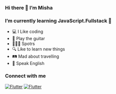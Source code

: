 ### Hi there 👋 I’m Misha

### I’m currently learning JavaScript.Fullstack 🧐

- 💻 I Like coding 
- 🎸 Play the guitar
- 🏄🏼‍♂️ Spotrs
- 🔍 Like to learn new things
- 🛤 Mad about travelling
- 💬 Speak English

### Connect with me
[![Flutter](https://img.shields.io/badge/-instagram-090909?style=for-the-badge&logo=instagram)](https://instagram.com/mikhailolianenko?igshid=YmMyMTA2M2Y=)
[![Flutter](https://img.shields.io/badge/-telegram-090909?style=for-the-badge&logo=Telegram)](https://t.me/MishanyaO)